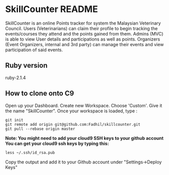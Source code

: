 SkillCounter README
===================

SkillCounter is an online Points tracker for system the Malaysian Veterinary Council. Users (Veterinarians) can claim their profile to begin tracking the events/courses they attend and the points gained from them. Admins (MVC) is able to view User details and participations as well as points. Organizers (Event Organizers, internal and 3rd party) can manage their events and view participation of said events. 


Ruby version
------------
ruby-2.1.4

How to clone onto C9
-------------------
Open up your Dashboard. Create new Workspace. Choose 'Custom'. Give it the name "SkillCounter". 
Once your workspace is loaded, type :

    git init
	git remote add origin git@github.com:Fadhil/skillcounter.git
	git pull --rebase origin master

**Note: You might need to add your cloud9 SSH keys to your github account You can get your
cloud9 ssh keys by typing this:**

	less ~/.ssh/id_rsa.pub

Copy the output and add it to your Github account under "Settings->Deploy Keys"

